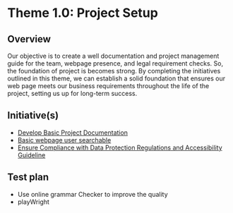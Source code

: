 # Theme 1.0: Project Setup
## Overview
Our objective is to create a well documentation and project management guide for the team, webpage presence, and legal requirement checks. So, the foundation of project is becomes strong. By completing the initiatives outlined in this theme, we can establish a
solid foundation that ensures our web page meets our business requirements throughout the life of the project, setting
us up for long-term success. 
## Initiative(s)

* [Develop Basic Project Documentation](initiatives/initiative-Develop-Basic-Project-Documentation.md)
* [Basic webpage user searchable](initiatives/initiative-Basic-webpage-user-searchable.md)
* [Ensure Compliance with Data Protection Regulations and Accessibility Guideline](initiatives/initiative-Ensure-Data-Protection-Regulations.md)

## Test plan
* Use online grammar Checker to improve the quality
* playWright